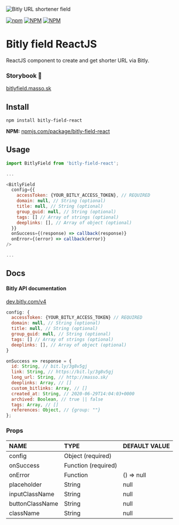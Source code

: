 ![Bitly URL shortener field](https://www.vhv.rs/dpng/d/216-2168778_bitly-logo-bit-bitly-icon-hd-png-download.png)

[![npm](https://img.shields.io/npm/v/bitly-field-react?style=plastic)](https://www.npmjs.com/package/bitly-field-react)
[![NPM](https://img.shields.io/npm/l/bitly-field-react)](https://github.com/massoprod/bitly-field-react/blob/master/LICENSE)
[![NPM](https://img.shields.io/npm/dy/bitly-field-react?style=plastic)](https://www.npmjs.com/package/bitly-field-react)

# Bitly field ReactJS
ReactJS component to create and get shorter URL via Bitly.

### Storybook 📒
[bitlyfield.masso.sk](http://bitlyfield.masso.sk/?path=/story/bitlyfield--bitly-field)

## Install
`npm install bitly-field-react`

**NPM:** [npmjs.com/package/bitly-field-react](https://www.npmjs.com/package/bitly-field-react)

## Usage
```javascript
import BitlyField from 'bitly-field-react';

...

<BitlyField
  config={{
    accessToken: {YOUR_BITLY_ACCESS_TOKEN}, // REQUIRED
    domain: null, // String (optional)
    title: null, // String (optional)
    group_guid: null, // String (optional)
    tags: [] // Array of strings (optional)
    deeplinks: [], // Array of object (optional)
  }}
  onSuccess={(response) => callback(response)}
  onError={(error) => callback(error)}
/>

...
```

## Docs
#### Bitly API documentation
[dev.bitly.com/v4](https://dev.bitly.com/v4_documentation.html)

```javascript
config: {
  accessToken: {YOUR_BITLY_ACCESS_TOKEN} // REQUIRED
  domain: null, // String (optional)
  title: null, // String (optional)
  group_guid: null, // String (optional)
  tags: [] // Array of strings (optional)
  deeplinks: [], // Array of object (optional)
}

onSuccess => response = {
  id: String, // bit.ly/3g8v5gj
  link: String, // https://bit.ly/3g8v5gj
  long_url: String, // http://masso.sk/
  deeplinks: Array, // []
  custom_bitlinks: Array, // []
  created_at: String, // 2020-06-29T14:04:03+0000
  archived: Boolean, // true || false
  tags: Array, // []
  references: Object, // {group: ""}
};
```

### Props
| NAME | TYPE | DEFAULT VALUE |
|:-------------|:-------------|:-------------|
|config|Object (required)||
|onSuccess|Function (required)||
|onError|Function|() => null|
|placeholder|String|null|
|inputClassName|String|null|
|buttonClassName|String|null|
|className|String|null|

